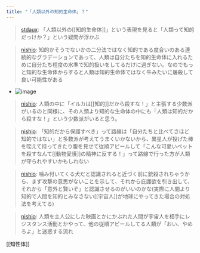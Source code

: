 ```yaml
---
title: "「人類以外の知的生命体」？"
---
```


> [stdaux](https://twitter.com/stdaux/status/1453199174648823811): 「人類以外の[[知的生命体]]」という表現を見ると「人類って知的だっけか？」という疑問が浮かぶ

> [nishio](https://twitter.com/nishio/status/1453208794368937986): 知的かそうでないかの二分法ではなく知的である度合いのある連続的なグラデーションであって、人類は自分たちを知的生命体に入れるために自分たち程度の水準で知的扱いをしてるだけに過ぎない。なのでもっと知的な生命体からすると人類は知的生命体ではなく牛みたいに屠殺して良い可能性がある
- ![image](https://gyazo.com/682299d9557926e2487d3d780320f5b5/thumb/1000)

> [nishio](https://twitter.com/nishio/status/1453209325485248513): 人類の中に「イルカは[[知的]]だから殺すな！」と主張する少数派がいるのと同様に、その人類より知的な生命体の中にも「人類は知的だから殺すな！」という少数派がいると思う。

> [nishio](https://twitter.com/nishio/status/1453210158906023940): 「知的だから保護すべき」って路線は「自分たちと比べてさほど知的ではない」と多数派が考えてうまくいかないから、異星人が投げた棒を咥えて持ってきたり腹を見せて従順アピールして「こんな可愛いペットを殺すなんて[[動物愛護]]の精神に反する！」って路線で行った方が人類が守られやすいかもしれない

> [nishio](https://twitter.com/nishio/status/1453211534297993220): 噛み付いてくる犬だと認識されると近づく前に銃殺されちゃうから、まず攻撃の意思がないことを示して、それから庇護欲を引き出して、それから「意外と賢いぞ」と認識させるのがいいのかな(実際に人間より知的で人間を知的とみなさない[[宇宙人]]が地球にやってきた場合の対処法を考えてる)

> [nishio](https://twitter.com/nishio/status/1453212249674424324): 人類を主人公にした映画とかにかぶれた人間が宇宙人を相手にレジスタンス活動とかやって、他の従順アピールしてる人類が「おい、やめろよ」と迷惑する流れ

[[知性体]]
